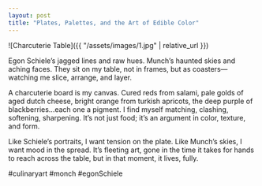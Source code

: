 ```yaml
---
layout: post
title: "Plates, Palettes, and the Art of Edible Color"
---
```


![Charcuterie Table]({{ "/assets/images/1.jpg" | relative_url }})

Egon Schiele’s jagged lines and raw hues. Munch’s haunted skies and aching faces. They sit on my table, not in frames, but as coasters—watching me slice, arrange, and layer.

A charcuterie board is my canvas. Cured reds from salami, pale golds of aged dutch cheese, bright orange from turkish apricots, the deep purple of blackberries...each one a pigment. I find myself matching, clashing, softening, sharpening. It’s not just food; it’s an argument in color, texture, and form.

Like Schiele’s portraits, I want tension on the plate. Like Munch’s skies, I want mood in the spread. It’s fleeting art, gone in the time it takes for hands to reach across the table, but in that moment, it lives, fully.

#culinaryart #monch #egonSchiele
